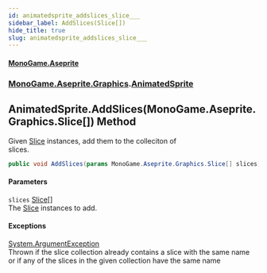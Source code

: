 ```yaml
---
id: animatedsprite_addslices_slice___
sidebar_label: AddSlices(Slice[])
hide_title: true
slug: animatedsprite_addslices_slice___
---
```

#### [MonoGame.Aseprite](index 'index')
### [MonoGame.Aseprite.Graphics](monogame_aseprite_graphics 'MonoGame.Aseprite.Graphics').[AnimatedSprite](animatedsprite 'MonoGame.Aseprite.Graphics.AnimatedSprite')
## AnimatedSprite.AddSlices(MonoGame.Aseprite.Graphics.Slice[]) Method
Given [Slice](slice 'MonoGame.Aseprite.Graphics.Slice') instances, add them to the colleciton of  
slices.  
```csharp
public void AddSlices(params MonoGame.Aseprite.Graphics.Slice[] slices);
```
#### Parameters
`slices` [Slice](slice 'MonoGame.Aseprite.Graphics.Slice')[[]](https://docs.microsoft.com/en-us/dotnet/api/System.Array 'System.Array')  
The [Slice](slice 'MonoGame.Aseprite.Graphics.Slice') instances to add.  
  
#### Exceptions
[System.ArgumentException](https://docs.microsoft.com/en-us/dotnet/api/System.ArgumentException 'System.ArgumentException')  
Thrown if the slice collection already contains a slice with the same name  
or if any of the slices in the given collection have the same name  
